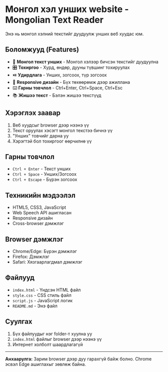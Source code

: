 # Монгол хэл унших website - Mongolian Text Reader

Энэ нь монгол хэлний текстийг дуудуулж унших веб хуудас юм.

## Боломжууд (Features)

- 🎯 **Монгол текст унших** - Монгол хэлээр бичсэн текстийг дуудуулна
- 🎛️ **Тохиргоо** - Хурд, өндөр, дууны түвшинг тохируулах
- ⏯️ **Удирдлага** - Унших, зогсоох, түр зогсоох
- 📱 **Responsive дизайн** - Бүх төхөөрөмж дээр ажиллана
- ⌨️ **Гарны товчлол** - Ctrl+Enter, Ctrl+Space, Ctrl+Esc
- 📚 **Жишээ текст** - Бэлэн жишээ текстүүд

## Хэрэглэх заавар

1. Веб хуудсыг browser дээр нээнэ үү
2. Текст оруулах хэсэгт монгол текстээ бичнэ үү
3. "Унших" товчийг дарна уу
4. Хэрэгтэй бол тохиргоог өөрчилнө үү

## Гарны товчлол

- `Ctrl + Enter` - Текст унших
- `Ctrl + Space` - Унших/Зогсоох
- `Ctrl + Escape` - Бүрэн зогсоох

## Техникийн мэдээлэл

- HTML5, CSS3, JavaScript
- Web Speech API ашигласан
- Responsive дизайн
- Cross-browser дэмжлэг

## Browser дэмжлэг

- Chrome/Edge: Бүрэн дэмжлэг
- Firefox: Дэмжлэг
- Safari: Хязгаарлагдмал дэмжлэг

## Файлууд

- `index.html` - Үндсэн HTML файл
- `style.css` - CSS стиль файл
- `script.js` - JavaScript логик
- `README.md` - Энэ файл

## Суулгах

1. Бүх файлуудыг нэг folder-т хуулна уу
2. `index.html` файлыг browser дээр нээнэ үү
3. Интернет холболт шаардлагагүй

---

**Анхаарулга:** Зарим browser дээр дуу гарахгүй байж болно. Chrome эсвэл Edge ашиглахыг зөвлөж байна.

